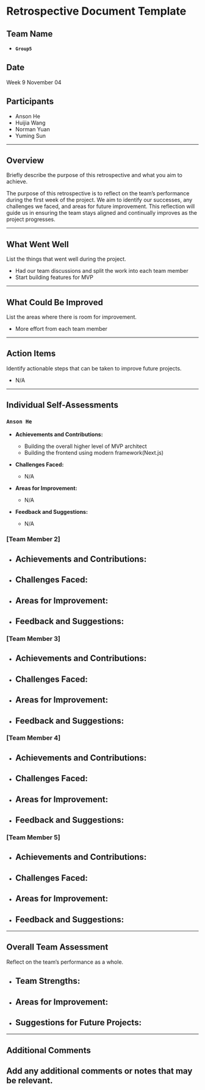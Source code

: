 # Retrospective Document Template

## Team Name

- **`Group5`**

## Date

Week 9 November 04

## Participants

- Anson He
- Huijia Wang
- Norman Yuan
- Yuming Sun

---

## Overview

Briefly describe the purpose of this retrospective and what you aim to achieve.

The purpose of this retrospective is to reflect on the team’s performance during the first week of the project. We aim to identify our successes, any challenges we faced, and areas for future improvement. This reflection will guide us in ensuring the team stays aligned and continually improves as the project progresses.

---

## What Went Well

List the things that went well during the project.

- Had our team discussions and split the work into each team member
- Start building features for MVP

---

## What Could Be Improved

List the areas where there is room for improvement.

- More effort from each team member

---

## Action Items

Identify actionable steps that can be taken to improve future projects.

- N/A

---

## Individual Self-Assessments

### `Anson He`

- **Achievements and Contributions:**

  - Building the overall higher level of MVP architect
  - Building the frontend using modern framework(Next.js) 

- **Challenges Faced:**
  - N/A

- **Areas for Improvement:**
  - N/A

- **Feedback and Suggestions:**
  - N/A

### [Team Member 2]
- **Achievements and Contributions:**
  -
- **Challenges Faced:**
  -
- **Areas for Improvement:**
  -
- **Feedback and Suggestions:**
  -

### [Team Member 3]
- **Achievements and Contributions:**
  -
- **Challenges Faced:**
  -
- **Areas for Improvement:**
  -
- **Feedback and Suggestions:**
  -

### [Team Member 4]
- **Achievements and Contributions:**
  -
- **Challenges Faced:**
  -
- **Areas for Improvement:**
  -
- **Feedback and Suggestions:**
  -

### [Team Member 5]
- **Achievements and Contributions:**
  -
- **Challenges Faced:**
  -
- **Areas for Improvement:**
  -
- **Feedback and Suggestions:**
  -

---

## Overall Team Assessment
Reflect on the team’s performance as a whole.
- **Team Strengths:**
  -
- **Areas for Improvement:**
  -
- **Suggestions for Future Projects:**
  -

---

## Additional Comments
Add any additional comments or notes that may be relevant.
-
